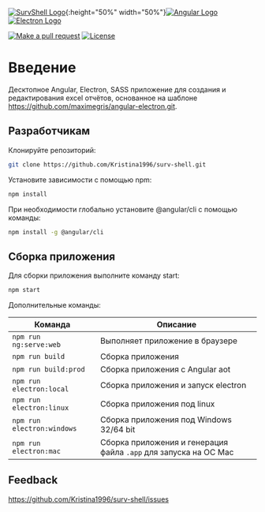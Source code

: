 [![SurvShell Logo](https://github.com/Kristina1996/surv-shell/blob/master/resources/icon.png)](https://github.com/Kristina1996/surv-shell/){:height="50%" width="50%"}[![Angular Logo](https://www.vectorlogo.zone/logos/angular/angular-icon.svg)](https://angular.io/) [![Electron Logo](https://www.vectorlogo.zone/logos/electronjs/electronjs-icon.svg)](https://electronjs.org/)

[![Make a pull request][prs-badge]][prs]
[![License](http://img.shields.io/badge/Licence-MIT-brightgreen.svg)](LICENSE2.md)

# Введение

Десктопное Angular, Electron, SASS приложение для создания и редактирования excel отчётов, основанное на шаблоне https://github.com/maximegris/angular-electron.git.

## Разработчикам

Клонируйте репозиторий:


``` bash
git clone https://github.com/Kristina1996/surv-shell.git
```

Установите зависимости с помощью npm:

``` bash
npm install
```

При необходимости глобально установите @angular/cli с помощью команды:


``` bash
npm install -g @angular/cli
```

## Сборка приложения

Для сборки приложения выполните команду start:

``` bash
npm start
```
Дополнительные команды:

|Команда|Описание|
|--|--|
|`npm run ng:serve:web`| Выполняет приложение в браузере |
|`npm run build`| Сборка приложения |
|`npm run build:prod`| Сборка приложения с  Angular aot |
|`npm run electron:local`| Сборка приложения и запуск electron
|`npm run electron:linux`| Сборка приложения под linux |
|`npm run electron:windows`| Сборка приложения под Windows 32/64 bit |
|`npm run electron:mac`|  Сборка приложения и генерация файла `.app` для запуска на ОС Mac |

## Feedback

https://github.com/Kristina1996/surv-shell/issues

[license-badge]: https://img.shields.io/badge/license-Apache2-blue.svg?style=flat
[license]: https://github.com/Kristina1996/surv-shell/blob/master/LICENSE2.md
[prs-badge]: https://img.shields.io/badge/PRs-welcome-brightgreen.svg?style=flat-square
[prs]: http://makeapullrequest.com
